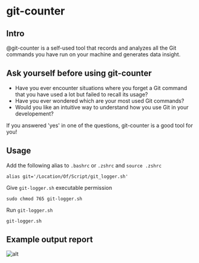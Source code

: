 # git-counter

## Intro

@git-counter is a self-used tool that records and analyzes all the Git commands you have run on your machine and generates data insight.

## Ask yourself before using git-counter

-   Have you ever encounter situations where you forget a Git command that you have used a lot but failed to recall its usage?
-   Have you ever wondered which are your most used Git commands?
-   Would you like an intuitive way to understand how you use Git in your developement?

If you answered 'yes' in one of the questions, git-counter is a good tool for you!

## Usage

Add the following alias to `.bashrc` or `.zshrc` and `source .zshrc`

```shell
alias git='/Location/Of/Script/git_logger.sh'
```

Give `git-logger.sh` executable permission

```shell
sudo chmod 765 git-logger.sh
```

Run `git-logger.sh`

```shell
git-logger.sh
```

## Example output report

![alt](output/insight.png)
